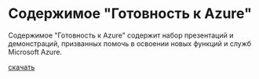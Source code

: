 <div>
<h1>Содержимое "Готовность к Azure"</h1>
<p>Содержимое "Готовность к Azure" содержит набор презентаций и демонстраций, призванных помочь в освоении новых функций и служб Microsoft Azure.</p>
<p><a href="http://go.microsoft.com/fwlink/p/?LinkId=331133" class="solution-cta-link light-font arrowbtn green">скачать</a></p>
</div>

<!--HONumber=52-->
